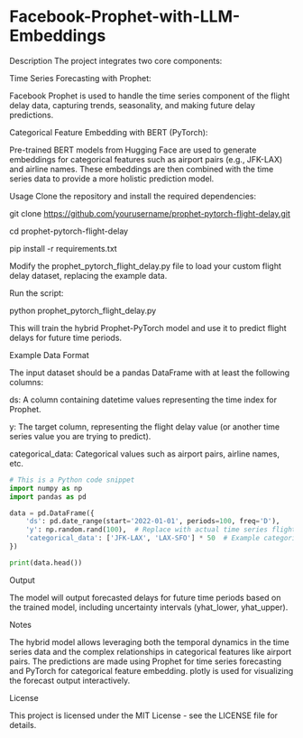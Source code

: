 # Facebook-Prophet-with-LLM-Embeddings
Description
The project integrates two core components:

Time Series Forecasting with Prophet: 

Facebook Prophet is used to handle the time series component of the flight delay data, capturing trends, seasonality, and making future delay predictions.

Categorical Feature Embedding with BERT (PyTorch):

Pre-trained BERT models from Hugging Face are used to generate embeddings for categorical features such as airport pairs (e.g., JFK-LAX) and airline names. These embeddings are then combined with the time series data to provide a more holistic prediction model.

Usage
Clone the repository and install the required dependencies:

git clone https://github.com/yourusername/prophet-pytorch-flight-delay.git

cd prophet-pytorch-flight-delay

pip install -r requirements.txt

Modify the prophet_pytorch_flight_delay.py file to load your custom flight delay dataset, replacing the example data.

Run the script:

python prophet_pytorch_flight_delay.py

This will train the hybrid Prophet-PyTorch model and use it to predict flight delays for future time periods.

Example Data Format

The input dataset should be a pandas DataFrame with at least the following columns:

ds: A column containing datetime values representing the time index for Prophet.

y: The target column, representing the flight delay value (or another time series value you are trying to predict).

categorical_data: Categorical values such as airport pairs, airline names, etc.

```python
# This is a Python code snippet
import numpy as np
import pandas as pd

data = pd.DataFrame({
    'ds': pd.date_range(start='2022-01-01', periods=100, freq='D'),
    'y': np.random.rand(100),  # Replace with actual time series flight delay data
    'categorical_data': ['JFK-LAX', 'LAX-SFO'] * 50  # Example categorical data
})

print(data.head())
```

Output

The model will output forecasted delays for future time periods based on the trained model, including uncertainty intervals (yhat_lower, yhat_upper).

Notes

The hybrid model allows leveraging both the temporal dynamics in the time series data and the complex relationships in categorical features like airport pairs.
The predictions are made using Prophet for time series forecasting and PyTorch for categorical feature embedding.
plotly is used for visualizing the forecast output interactively.

License

This project is licensed under the MIT License - see the LICENSE file for details.
